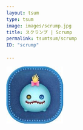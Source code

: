 ```yaml
---
layout: tsum
type: tsum
image: images/scrump.jpg
title: スクランプ | Scrump
permalink: tsumtsum/scrump
ID: "scrump"

---
```

<img class="ui image" src="../images/scrump.jpg">
